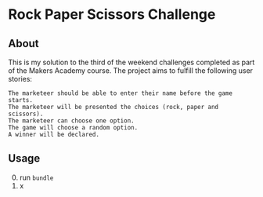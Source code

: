 Rock Paper Scissors Challenge
==
About
--
This is my solution to the third of the weekend challenges completed as part of the Makers Academy course. The project aims to fulfill the following user stories:
```
The marketeer should be able to enter their name before the game starts.
The marketeer will be presented the choices (rock, paper and scissors).
The marketeer can choose one option.
The game will choose a random option.
A winner will be declared.
```
Usage
--
0. run ```bundle```
0. x
